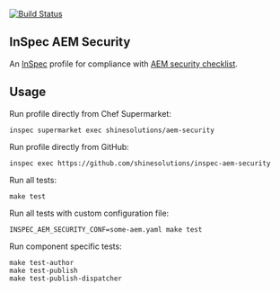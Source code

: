 [![Build Status](https://github.com/shinesolutions/inspec-aem-security/workflows/CI/badge.svg)](https://github.com/shinesolutions/inspec-aem-security/actions?query=workflow%3ACI)

InSpec AEM Security
-------------------

An [InSpec](https://www.inspec.io) profile for compliance with [AEM security checklist](https://helpx.adobe.com/experience-manager/6-2/sites/administering/using/security-checklist.html).

Usage
-----

Run profile directly from Chef Supermarket:

    inspec supermarket exec shinesolutions/aem-security

Run profile directly from GitHub:

    inspec exec https://github.com/shinesolutions/inspec-aem-security

Run all tests:

    make test

Run all tests with custom configuration file:

    INSPEC_AEM_SECURITY_CONF=some-aem.yaml make test

Run component specific tests:

    make test-author
    make test-publish
    make test-publish-dispatcher
